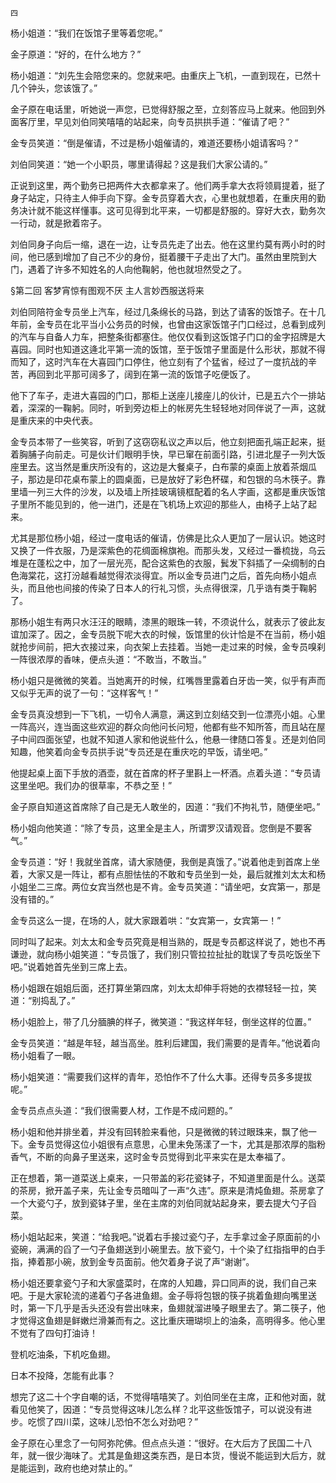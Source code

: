     四 

   杨小姐道：“我们在饭馆子里等着您呢。”

   金子原道：“好的，在什么地方？”

   杨小姐道：“刘先生会陪您来的。您就来吧。由重庆上飞机，一直到现在，已然十几个钟头，您该饿了。”

   金子原在电话里，听她说一声您，已觉得舒服之至，立刻答应马上就来。他回到外面客厅里，早见刘伯同笑嘻嘻的站起来，向专员拱拱手道：“催请了吧？”

   金专员笑道：“倒是催请，不过是杨小姐催请的，难道还要杨小姐请客吗？”

   刘伯同笑道：“她一个小职员，哪里请得起？这是我们大家公请的。”

   正说到这里，两个勤务已把两件大衣都拿来了。他们两手拿大衣将领肩提着，挺了身子站定，只待主人伸手向下穿。金专员穿着大衣，心里也就想着，在重庆用的勤务决计就不能这样懂事。这可见得到北平来，一切都是舒服的。穿好大衣，勤务次一行动，就是掀着帘子。

   刘伯同身子向后一缩，退在一边，让专员先走了出去。他在这里约莫有两小时的时间，他已感到增加了自己不少的身份，挺着腰干子走出了大门。虽然由里院到大门，遇着了许多不知姓名的人向他鞠躬，他也就坦然受之了。

   §第二回 客梦宵惊有图观不厌 主人言妙西服送将来

   刘伯同陪符金专员坐上汽车，经过几条绵长的马路，到达了请客的饭馆子。在十几年前，金专员在北平当小公务员的时候，也曾由这家饭馆子门口经过，总看到成列的汽车与自备人力车，把整条街都塞住。他仅仅看到这饭馆子门口的金字招牌是大喜园。同时也知道这逄北平第一流的饭馆，至于饭馆子里面是什么形状，那就不得而知了，这时汽车在大喜园门口停住，他立刻有了个猛省，经过了一度抗战的辛苦，再回到北平那可阔多了，阔到在第一流的饭馆子吃便饭了。

   他下了车子，走进大喜园的门口，那柜上送座儿接座儿的伙计，已是五六个一排站着，深深的一鞠躬。同时，听到旁边柜上的帐房先生轻轻地对同伴说了一声，这就是重庆来的中央代表。

   金专员本带了一些笑容，听到了这窃窃私议之声以后，他立刻把面孔端正起来，挺着胸脯子向前走。可是伙计们眼明手快，早已窜在前面引路，引进北屋子一列大饭座里去。这当然是重庆所没有的，这边是大餐桌子，白布蒙的桌面上放着茶烟瓜子，那边是印花桌布蒙上的圆桌面，已是放好了彩色杯碟，和包银的乌木筷子。靠里墙一列三大件的沙发，以及墙上所挂玻璃镜框配着的名人字画，这都是重庆饭馆子里所不能见到的，他一进门，还是在飞机场上欢迎的那些人，由椅子上站了起来。

   尤其是那位杨小姐，经过一度电话的催请，仿佛是比众人更加了一层认识。她这时又换了一件衣服，乃是深紫色的花绸面棉旗袍。而那头发，又经过一番梳拢，乌云堆是在蓬松之中，加了一层光亮，配合这紫色的衣服，鬂发下斜插了一朵绸制的白色海棠花，这打汾越看越觉得浓淡得宜。所以金专员进门之后，首先向杨小姐点头，而且他也间接的传染了日本人的行礼习惯，头点得很深，几乎诰有类于鞠躬了。

   那杨小姐生有两只水汪汪的眼睛，漆黑的眼珠一转，不须说什么，就表示了彼此友谊加深了。因之，金专员脱下呢大衣的时候，饭馆里的伙计恰是不在当前，杨小姐就抢步间前，把大衣接过来，向衣架上去挂着。当她一走过来的时候，金专员嗅刹一阵很浓厚的香味，便点头道：“不敢当，不敢当。”

   杨小姐只是微微的笑着。当她离开的时候，红嘴唇里露着白牙齿一笑，似乎有声而又似乎无声的说了一句：“这样客气！”

   金专员真没想到一下飞机，一切令人满意，满这到立刻结交到一位漂亮小姐。心里一阵高兴，连当面这些欢迎的群众向他问长问短，他都有些不知所答，而且站在屋子中间四面张望，也就不知道人家和他说些什么，他悬一律随口答复。还是刘伯同知趣，他笑着向金专员拱手说“专员还是在重庆吃的早饭，请坐吧。”

   他提起桌上面下手放的酒壶，就在首席的杯子里斟上一杯酒。点着头道：“专员请这里坐吧。我们办的很草率，不恭之至！”

   金子原自知道这首席除了自己是无人敢坐的，因道：“我们不拘礼节，随便坐吧。”

   杨小姐向他笑道：“除了专员，这里全是主人，所谓罗汉请观音。您倒是不要客气。”

   金专员道：“好！我就坐首席，请大家随便，我倒是真饿了。”说着他走到首席上坐着，大家又是一阵让，都有点胆怯怯的不敢和专员坐到一处，最后就推刘太太和杨小姐坐二三席。两位女宾当然也是不肯。金专员笑道：“请坐吧，女宾第一，那是没有错的。”

   金专员这么一提，在场的人，就大家跟着哄：“女宾第一，女宾第一！”

   同时叫了起来。刘太太和金专员究竟是相当熟的，既是专员都这样说了，她也不再谦逊，就向杨小姐笑道：“专员饿了，我们别只管拉拉扯扯的耽误了专员吃饭坐下吧。”说着她首先坐到三席上去。

   杨小姐跟在姐姐后面，还打算坐第四席，刘太太却伸手将她的衣襟轻轻一拉，笑道：“别捣乱了。”

   杨小姐脸上，带了几分腼腆的样子，微笑道：“我这样年轻，倒坐这样的位置。”

   金专员笑道：“越是年轻，越当高坐。胜利后建国，我们需要的是青年。”他说着向杨小姐看了一眼。

   杨小姐笑道：“需要我们这样的青年，恐怕作不了什么大事。还得专员多多提拔呢。”

   金专员点点头道：“我们很需要人材，工作是不成问题的。”

   杨小姐和他并排坐着，并没有回转脸来看他，只是微微的转过眼珠来，飘了他一下。金专员觉得这位小姐很有点意思，心里未免荡漾了一卞，尤其是那浓厚的脂粉香气，不断的向鼻子里送来，这时金专员觉得到北平来实在是太奉福了。

   正在想着，第一道菜送上桌来，一只带盖的彩花瓷钵子，不知道里面是什么。送菜的茶房，掀开盖子来，先让金专员暗叫了一声“久违”。原来是清炖鱼翅。茶房拿了一个大瓷勺子，放到瓷钵子里，坐在主席的刘伯同就站起身来，要去提大勺子舀菜。

   杨小姐站起来，笑道：“给我吧。”说着右手接过瓷勺子，左手拿过金子原面前的小瓷碗，满满的舀了一勺子鱼翅送到小碗里去。放下瓷勺，十个染了红指指甲的白手指，捧着那小碗，放到金专员面前。他欠着身子说了声“谢谢”。

   杨小姐还要拿瓷勺子和大家盛菜时，在席的人知趣，异口同声的说，我们自己来吧。于是大家轮流的递着勺子各进鱼翅。金子辱将包银的筷子挑着鱼翅向嘴里送时，第一下几乎是舌头还没有尝出味来，鱼翅就溜进嗓子眼里去了。第二筷子，他才觉得这鱼翅是鲜嫩烂滑兼而有之。这比重庆珊瑚坝上的油条，高明得多。他心里不觉有了四句打油诗！

   登机吃油条，下机吃鱼翅。

   日本不投降，怎能有此事？

   想完了这二十个字自嘲的话，不觉得嘻嘻笑了。刘伯同坐在主席，正和他对面，就看见他笑了，因道：“专员觉得这味儿怎么样？北平这些饭馆子，可以说没有进步。吃惯了四川菜，这味儿恐怕不怎么对劲吧？”

   金子原在心里念了一句阿弥陀佛。但点点头道：“很好。在大后方了民国二十八年，就一很少海味了。尤其是鱼翅这类东西，是日本货，慢说不能运到大后方，就是能运到，政府也绝对禁止的。”

